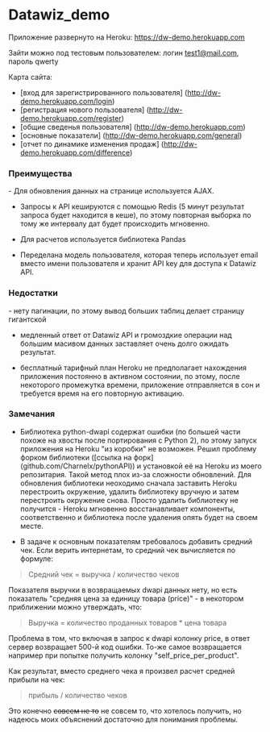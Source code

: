 # Datawiz_demo

Приложение развернуто на Heroku: https://dw-demo.herokuapp.com

Зайти можно под тестовым пользователем: логин test1@mail.com, пароль qwerty

Карта сайта:
- [вход для зарегистрированного пользователя] (http://dw-demo.herokuapp.com/login)
- [регистрация нового пользователя] (http://dw-demo.herokuapp.com/register)
- [общие сведенья пользователя] (http://dw-demo.herokuapp.com)
- [основные показатели] (http://dw-demo.herokuapp.com/general)
- [отчет по динамике изменения продаж] (http://dw-demo.herokuapp.com/difference)

<h3>Преимущества</h3>
- Для обновления данных на странице используется AJAX.

- Запросы к API кешируются с помощью Redis (5 минут результат запроса будет находится в кеше), по этому
повторная выборка по тому же интервалу дат будет происходить мгновенно.

- Для расчетов используется библиотека Pandas

- Переделана модель пользователя, которая теперь использует email вместо имени пользователя и хранит API key для 
доступа к Datawiz API.

<h3>Недостатки</h3>
- нету пагинации, по этому вывод больших таблиц делает страницу гигантской

- медленный ответ от Datawiz API и громоздкие операции над большим масивом данных заставляет очень долго ожидать результат.

- бесплатный тарифный план Heroku не предполагает нахождения приложения постоянно в активном состоянии, по этому, после 
некоторого промежутка времени, приложение отправляется в сон и требуется время на его повторную активацию.


<h3>Замечания</h3>

* Библиотека python-dwapi содержат ошибки (по большей части похоже на хвосты после портирования с Python 2), 
по этому запуск приложения на Heroku "из коробки" не возможен. Решил проблему форком библиотеки ([ссылка на форк] (github.com/Charnelx/pythonAPI))
и установкой её на Heroku из моего репозитария. Такой метод плох из-за сложности обновлений. Для обновления библиотеки
неоходимо сначала заставить Heroku перестроить окружение, удалить библиотеку вручную и затем перестроить окружение снова.
Просто удалить библиотеку не получится - Heroku мгновенно восстанавливает компоненты, соответственно и библиотека после удаления
опять будет на своем месте.

* В задаче к основным показателям требовалось добавить средний чек. Если верить интернетам, то средний чек вычисляется по формуле:

 > Средний чек = выручка / количество чеков

  Показателя выручки в возвращаемых dwapi данных нету, но есть показатель "средняя цена за единицу товара (price)" - в некотором приближении можно утверждать, что:
  
  > Выручка = количество проданных товаров * цена товара
  
  Проблема в том, что включая в запрос к dwapi колонку price, в ответ сервер возвращает 500-й код ошибки. То-же самое возвращается например при попытке получить колонку "self_price_per_product". 
  
  Как результат, вместо среднего чека я произвел расчет средней прибыли на чек:
  
  > прибыль / количество чеков
  
  Это конечно ~~совсем не то~~ не совсем то, что хотелось получить, но надеюсь моих объяснений достаточно для понимания проблемы.
